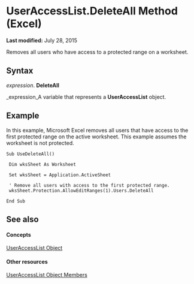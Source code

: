
# UserAccessList.DeleteAll Method (Excel)

 **Last modified:** July 28, 2015

Removes all users who have access to a protected range on a worksheet.

## Syntax

 _expression_. **DeleteAll**

 _expression_A variable that represents a  **UserAccessList** object.


## Example

In this example, Microsoft Excel removes all users that have access to the first protected range on the active worksheet. This example assumes the worksheet is not protected.


```
Sub UseDeleteAll() 
 
 Dim wksSheet As Worksheet 
 
 Set wksSheet = Application.ActiveSheet 
 
 ' Remove all users with access to the first protected range. 
 wksSheet.Protection.AllowEditRanges(1).Users.DeleteAll 
 
End Sub 

```


## See also


#### Concepts


 [UserAccessList Object](8b753ffc-e4d5-0824-e465-a3bdb9ed9202.md)
#### Other resources


 [UserAccessList Object Members](059758be-57b7-64dc-7820-7077d1010509.md)
